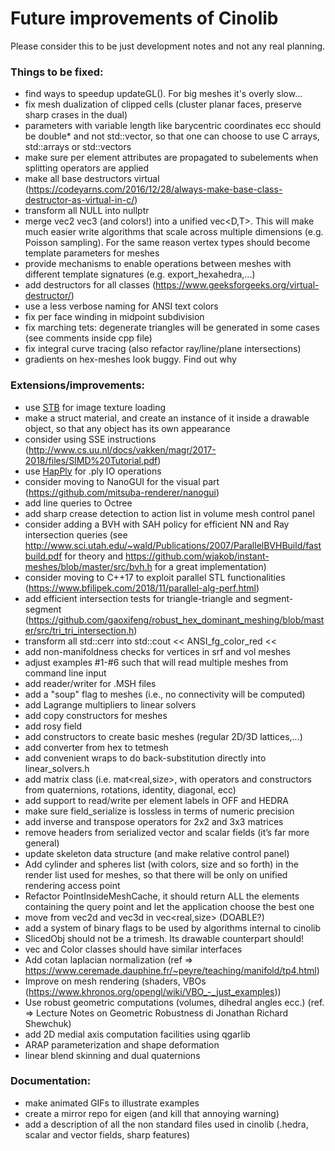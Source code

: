 # Future improvements of Cinolib
Please consider this to be just development notes and not any real planning.

### Things to be fixed:
* find ways to speedup updateGL(). For big meshes it's overly slow...
* fix mesh dualization of clipped cells (cluster planar faces, preserve sharp crases in the dual)
* parameters with variable length like barycentric coordinates ecc should be double* and not std::vector<double>, so that one can choose to use C arrays, std::arrays or std::vectors
* make sure per element attributes are propagated to subelements when splitting operators are applied
* make all base destructors virtual (https://codeyarns.com/2016/12/28/always-make-base-class-destructor-as-virtual-in-c/)
* transform all NULL into nullptr
* merge vec2<T> vec3<T> (and colors!) into a unified vec<D,T>. This will make much easier write algorithms that scale across multiple dimensions (e.g. Poisson sampling). For the same reason vertex types should become template parameters for meshes
* provide mechanisms to enable operations between meshes with different template signatures (e.g. export_hexahedra,...)
* add destructors for all classes (https://www.geeksforgeeks.org/virtual-destructor/)
* use a less verbose naming for ANSI text colors
* fix per face winding in midpoint subdivision
* fix marching tets: degenerate triangles will be generated in some cases (see comments inside cpp file)
* fix integral curve tracing (also refactor ray/line/plane intersections)
* gradients on hex-meshes look buggy. Find out why

### Extensions/improvements:
* use [STB](https://github.com/nothings/stb/blob/master/stb_image.h) for image texture loading
* make a struct material, and create an instance of it inside a drawable object, so that any object has its own appearance
* consider using SSE instructions (http://www.cs.uu.nl/docs/vakken/magr/2017-2018/files/SIMD%20Tutorial.pdf)
* use [HapPly](https://github.com/nmwsharp/happly) for .ply IO operations
* consider moving to NanoGUI for the visual part (https://github.com/mitsuba-renderer/nanogui)
* add line queries to Octree 
* add sharp crease detection to action list in volume mesh control panel
* consider adding a BVH with SAH policy for efficient NN and Ray intersection queries (see http://www.sci.utah.edu/~wald/Publications/2007/ParallelBVHBuild/fastbuild.pdf for theory and https://github.com/wjakob/instant-meshes/blob/master/src/bvh.h for a great implementation)
* consider moving to C++17 to exploit parallel STL functionalities (https://www.bfilipek.com/2018/11/parallel-alg-perf.html)
* add efficient intersection tests for triangle-triangle and segment-segment (https://github.com/gaoxifeng/robust_hex_dominant_meshing/blob/master/src/tri_tri_intersection.h)
* transform all std::cerr into std::cout << ANSI_fg_color_red << 
* add non-manifoldness checks for vertices in srf and vol meshes
* adjust examples #1-#6 such that will read multiple meshes from command line input 
* add reader/writer for .MSH files
* add a "soup" flag to meshes (i.e., no connectivity will be computed)
* add Lagrange multipliers to linear solvers
* add copy constructors for meshes
* add rosy field
* add constructors to create basic meshes (regular 2D/3D lattices,...)
* add converter from hex to tetmesh
* add convenient wraps to do back-substitution directly into linear_solvers.h
* add matrix class (i.e. mat<real,size>, with operators and constructors from quaternions, rotations, identity, diagonal, ecc)
* add support to read/write per element labels in OFF and HEDRA
* make sure field_serialize is lossless in terms of numeric precision
* add inverse and transpose operators for 2x2 and 3x3 matrices
* remove headers from serialized vector and scalar fields (it’s far more general)
* update skeleton data structure (and make relative control panel)
* Add cylinder and spheres list (with colors, size and so forth) in the render list used for meshes, so that there will be only on unified rendering access point
* Refactor PointInsideMeshCache, it should return ALL the elements containing the
  query point and let the application choose the best one
* move from vec2d and vec3d in vec<real,size> (DOABLE?)
* add a system of binary flags to be used by algorithms internal to cinolib
* SlicedObj should not be a trimesh. Its drawable counterpart should!
* vec and Color classes should have similar interfaces
* Add cotan laplacian  normalization
  (ref => https://www.ceremade.dauphine.fr/~peyre/teaching/manifold/tp4.html)
* Improve on mesh rendering (shaders, VBOs (https://www.khronos.org/opengl/wiki/VBO_-_just_examples))
* Use robust geometric computations (volumes, dihedral angles ecc.) 
  (ref. => Lecture Notes on Geometric Robustness di Jonathan Richard Shewchuk)
* add 2D medial axis computation facilities using qgarlib
* ARAP parameterization and shape deformation
* linear blend skinning and dual quaternions

### Documentation:
* make animated GIFs to illustrate examples
* create a mirror repo for eigen (and kill that annoying warning)
* add a description of all the non standard files used in cinolib (.hedra, scalar and vector fields, sharp features)

